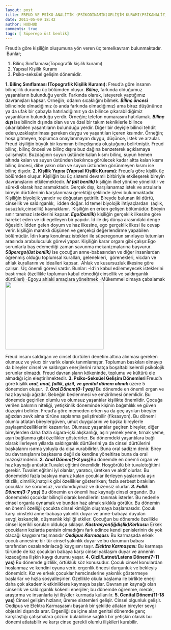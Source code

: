 ```yaml
---
layout: post
title: FREUD VE PSİKO-ANALİTİK (PSİKODİNAMİK)GELİŞİM KURAMI(PSİKANALİZ)
date: 2011-05-09 18:42
author: HUDHUD
comments: true
tags: [ Süperego üst benlik]
---
```

Freud’a göre kişiliğin oluşumuna yön veren üç temelkavram bulunmaktadır.  Bunlar;
1. Bilinç Sınıflaması(Topografik kişilik kuramı)
2. Yapısal Kişilik Kuramı
3. Psiko-seksüel gelişim dönemidir.

<strong>1. Bilinç Sınıflaması (Topografik Kişilik Kuramı):</strong> Freud’a göre insanın bilinçlilik durumu üç bölümden oluşur. <em><strong>Bilinç</strong></em>, farkında olduğumuz yaşantıların bulunduğu yerdir. Farkında olarak, isteyerek yaptığımız davranışları kapsar. Örneğin; odanın sıcaklığını bilmek. <em><strong>Bilinç öncesi</strong></em> bilincinde olmadığımız (o anda farkında olmadığımız) ama biraz düşününce ya da ufak bir çabayla hatırladığımız ya da bilince çıkarabildiğimiz yaşantıların bulunduğu yerdir. Örneğin; telefon numarasını hatırlamak. <em><strong>Bilinç dışı </strong></em>ise bilincin dışında olan ve ve özel bir takım tekniklerle bilince çıkarılabilen yaşantıların bulunduğu yerdir. Diğer bir deyişle bilinci tehdit eden,uzaklaştırılması gereken duygu ve yaşantıları içeren kısımdır. Örneğin; hoşa gitmeyen, toplumca onaylanmayan duygu, düşünce, istek ve arzular. Freud kişiliğin büyük bir kısmının bilinçdışında oluştuğunu belirtmiştir. Freud bilinç, bilinç öncesi ve bilinç dışını buz dağına benzeterek açıklamaya çalışmıştır. Buzdağının suyun üstünde kalan kısmı bilinç, suyun hemen altında kalan ve suyun üstünden bakılınca görülecek kadar altta kalan kısmı bilinç öncesi, dibe yakın olan ve suyun üstünden görünmeyen kısmı ise bilinç dışıdır.
<strong>2. Kişilik Yapısı (Yapısal Kişilik Kuramı)</strong>: Freud’a göre kişilik üç bölümden oluşur. Kişiliğin bu üç sistemi devamlı birbiriyle etkileşerek bireyin davranışlarını etkilemektedir. <em><strong>İd (alt benlik) </strong></em>kişiliğin ilkel yönüne yöneliktir ve sürekli olarak haz aramaktadır. Gerçek dışı, karşılanamaz istek ve arzularla bireyin dürtülerinin karşılanması gerektiği şeklinde işlevi bulunmaktadır. Kişiliğin biyolojik yanıdır ve doğuştan getirilir. Bireyde bulunan iki dürtü, cinsellik ve saldırganlık,  idden doğar. İd temel biyolojik ihtiyaçlardan  (açlık, susuzluk,cinsellik) kaynaklanır.  Kişiliğin en erken gelişen bölümüdür. Bireyin sınır tanımaz isteklerini kapsar.
<strong><em>Ego(benlik</em>)</strong> kişiliğin gerçeklik ilkesine göre hareket eden ve idi egelleyen bir yapıdır. İd ile dış dünya arasındaki denge öğesidir. İdden gelen doyum ve haz ilkesine, ego gerçeklik ilkesi ile cevap verir. kişiliğin mantıklı düşünen ve gerçekçi değerlendirme yapabilen bölümüdür. İdin karşı konulmaz istekleri ile süperegonun sınırlayıcı tutumları arasında arabuluculuk görevi yapar. Kişiliğin karar organı gibi çalışır.Ego sorunlarla baş edemediği zaman savunma mekanizmalarına başvurur.
<em><strong>Süperego(üst benlik)</strong></em> ise çocuğun anne-babasından ve diğer insanlardan öğrenmiş olduğu toplumsal kuralları, gelenekleri,  görenekleri, vicdan ve ahlak kurallarını ve idealleri kapsar.  Ahlak ve kusursuzluk ilkesine göre çalışır.  Üç önemli görevi vardır. Bunlar:
-İd’in kabul edilemeyecek isteklerini bastırmak (özellikle toplumun kabul etmediği cinsellik ve saldırganlık dürtüleri)
-Egoyu ahlaki amaçlara yöneltmek
-Mükemmel olmaya çabalamak
<a href="http://www.egitimvaktim.com/dosyalar/2011/05/id-edo-supereguo.jpg"><img title="id-edo-supereguo" src="http://www.egitimvaktim.com/dosyalar/2011/05/id-edo-supereguo.jpg" alt="" width="309" height="212" /></a>

Freud insanı saldırgan ve cinsel dürtüleri denetim altına alınması gereken olumsuz ve yıkıcı bir varlık olarak tanımlamıştır. Toplumun baskıları olmayıp da bireyler cinsel ve saldırgan enerjilerini rahatça boşaltabilselerdi psikolojik sorunlar olmazdı. Freud davranışların kökeninde, toplumu ve kültürü ele almadığı için eleştirilmektedir.
<strong>3. Psiko-Seksüel Gelişim Dönemleri </strong>Freud’a göre kişilik <em><strong>oral, anal, fallik, gizil, ve genital dönem olmak </strong></em>üzere 5 dönemden oluşur.
<a href="http://www.egitimvaktim.com/dosyalar/2011/05/psikoseksuel-gelisim-donemleri.bmp"><img class="alignnone size-full wp-image-686" title="psikoseksuel-gelisim-donemleri" src="http://www.egitimvaktim.com/dosyalar/2011/05/psikoseksuel-gelisim-donemleri.bmp" alt="" /></a>
<em><strong>1. Oral Dönem(0-1 yaş) </strong></em>Bu dönemde en önemli organ ve haz kaynağı ağızdır. Bebeğin beslenmesi ve emzirilmesi önemlidir. Bu dönemde geçirilen olumlu ve olumsuz yaşantılar kişilikte önemlidir. Çocuğa verilen bakımın niteliği, yetişkinlik döneminde kişinin bağımlılık ve güven düzeyini belirler.
Freud’a göre memeden erken ya da geç ayrılan bireyler ağızdan zevk alma türüne saplanma geliştirebilir (fiksasyon). Bu dönemi olumlu atlatan bireylergüven, umut duygularını ve başka bireylerle paylaşımözelliklerini kazanırlar. Olumsuz yaşantılar geçiren bireyler, diğer bireylerden daha fazla sigara-içki alışkanlığı, aşırı yemek yeme, tırnak yeme, aşırı bağlanma gibi özellikler gösterirler. Bu dönemdeki yaşantılara bağlı olarak ilerleyen yıllarda saldırganlık dürtülerini ya da cinsel dürtülerini başkalarını ısırma yoluyla da dışa vurabilirler. Buna oral sadizm denir. Birey bu davranışlarını başkasına değil de kendine yöneltirse buna da oral mazoşizmdenir.
<em><strong>2. Anal Dönem(1-3 yaş)</strong></em>Bu dönemde en önemli organ ve haz kaynağı anüstür.Tuvalet eğitimi önemlidir. Hoşgörülü bir tuvaleteğitimi gerekir. Tuvalet eğitimi iyi olanlar, yaratıcı, üretken ve aktif olurlar. Bu dönemdeki fazla baskıya maruz kalan çocuklar ilerleyen yaşlarında aşırı titizlik, cimrilik,inatçılık gibi özellikler gösterirken; fazla serbest bırakılan çocuklar ise sorumsuz, vurdumduymaz ve düzensiz olurlar.
<em><strong>3. Fallik Dönem(3-7 yaş) </strong></em>Bu dönemin en önemli haz kaynağı cinsel organdır. Bu dönemdeki çocuklar bilinçli olarak kendilerini tanımak isterler. Bu nedenle cinsel organla oynamak ve bundan haz almak sıklıkla görülür. Bu dönemin en önemli özelliği çocukta cinsel kimliğin oluşmaya başlamasıdır. Çocuk karşı cinsteki anne-babaya yakınlık duyar ve anne-babaya duyulan sevgi,kıskançlık, düşmanlık kişiliği etkiler. Çocuğun bu dönemde özellikle cinsel içerikli soruları oldukça sıklaşır.
<em><strong>Kastrasyon(iğdişlik)Korkusu: </strong></em>Erkek çocukların kızlarda penisin olmadığını fark edince kendi penislerinin de yok olacağı kaygısını taşımasıdır
<em><strong>Oedipus Karmaşası:</strong></em> Bu karmaşada erkek çocuk annesine bir tür cinsel yakınlık duyar ve bu durumun babası tarafından cezalandırılacağı kaygısını taşır.
<em><strong>Elektra Karmaşası:</strong></em> Bu karmaşa türünde de kız çocukları babaya karşı cinsel yaklaşım duyar ve annenin kızacağına ilişkin kaygı durumu yaşar.
<strong>4. Gizil/Latnet/Latens Dönem(7-11 yaş) </strong>Bu dönemde gizlilik, örtüklük söz konusudur. Çocuk cinsel konulardan hoşlanmaz ve kendini oyuna verir. ergenlik öncesi durgunluk ve bekleyiş dönemidir. Kız ve erkek çocuklar hemcinslerine yakınlık göstermeye başlarlar ve hızla sosyalleşirler. Özellikle okula başlama ile birlikte enerji daha çok akademik etkinliklere kaymaya başlar. Davranışın kaynağı olan cinsellik ve saldırganlık kökenli enerjiler; bu dönemde öğrenme, merak, araştırma ve insanlarla iyi ilişkiler kurmada kullanılır.
<strong>5. Genital Dönem(11-18 yaş) </strong>Cinsel gelişim hızlanır, üreme sistemleri gelişir. Cinsel olgunluk gelişir. Oedipus ve Elektra Karmaşasını başarılı bir şekilde atlatan bireyler sevgi objesini dışarıda arar. Ergenliği de içine alan genital dönemde genç karşılaştığı çatışmalara çözüm bulabilirse sağlıklı bir yetişkin olarak bu dönemi atlatabilir ve karşı cinse gerekli olumlu ilişkileri kurabilir.
